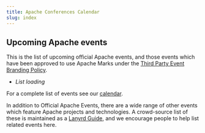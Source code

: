 ```yaml
---
title: Apache Conferences Calendar
slug: index
---
```


## Upcoming Apache events

This is the list of upcoming official Apache events, and
those events which have been approved to use Apache Marks under the 
[Third Party Event Branding Policy][1].

<ul id="events">
 <li><i>List loading</i></li>
</ul>

For a complete list of events see our [calendar](calendar.html).

In addition to Official Apache Events, there are a wide range of other
events which feature Apache projects and technologies. A crowd-source
list of these is maintained as a [Lanyrd Guide][2], and we encourage
people to help list related events here.

<script src="/js/jquery.js"></script>
<script src="/js/events-calendar.js"></script>
<script src="https://apis.google.com/js/client.js"></script>

  [1]: https://www.apache.org/foundation/marks/events.html
  [2]: http://lanyrd.com/guides/apache-software-and-technologies/
